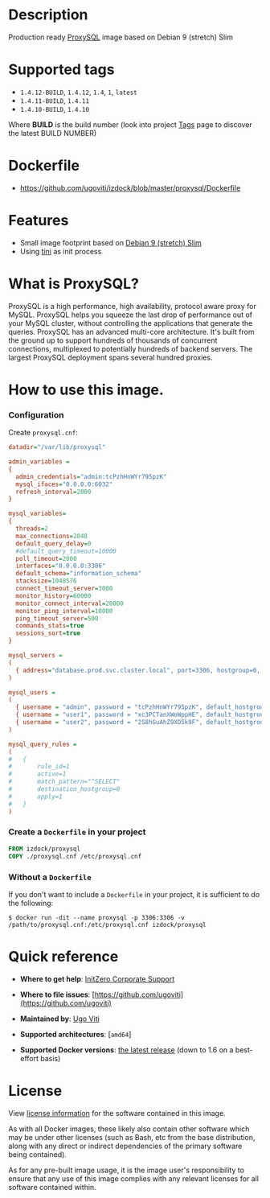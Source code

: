 # Description
Production ready [ProxySQL](http://www.proxysql.com/) image based on Debian 9 (stretch) Slim

# Supported tags
-	`1.4.12-BUILD`, `1.4.12`, `1.4`, `1`, `latest`
-	`1.4.11-BUILD`, `1.4.11`
-	`1.4.10-BUILD`, `1.4.10`

Where **BUILD** is the build number (look into project [Tags](tags/) page to discover the latest BUILD NUMBER)

# Dockerfile
- https://github.com/ugoviti/izdock/blob/master/proxysql/Dockerfile

# Features
- Small image footprint based on [Debian 9 (stretch) Slim](https://hub.docker.com/_/debian/)
- Using [tini](https://github.com/krallin/tini) as init process

# What is ProxySQL?
ProxySQL is a high performance, high availability, protocol aware proxy for MySQL.
ProxySQL helps you squeeze the last drop of performance out of your MySQL cluster, without controlling the applications that generate the queries.
ProxySQL has an advanced multi-core architecture. It's built from the ground up to support hundreds of thousands of concurrent connections, multiplexed to potentially hundreds of backend servers. The largest ProxySQL deployment spans several hundred proxies.

# How to use this image.

### Configuration

Create `proxysql.cnf`:

```ini
datadir="/var/lib/proxysql"

admin_variables =
{
  admin_credentials="admin:tcPzhHnWYr795pzK"
  mysql_ifaces="0.0.0.0:6032"
  refresh_interval=2000
}

mysql_variables=
{
  threads=2
  max_connections=2048
  default_query_delay=0
  #default_query_timeout=10000
  poll_timeout=2000
  interfaces="0.0.0.0:3306"
  default_schema="information_schema"
  stacksize=1048576
  connect_timeout_server=3000
  monitor_history=60000
  monitor_connect_interval=20000
  monitor_ping_interval=10000
  ping_timeout_server=500
  commands_stats=true
  sessions_sort=true
}

mysql_servers =
(
  { address="database.prod.svc.cluster.local", port=3306, hostgroup=0, max_connections=2048 }
)

mysql_users =
(
  { username = "admin", password = "tcPzhHnWYr795pzK", default_hostgroup = 0 },
  { username = "user1", password = "xc3PCTanXWoWppHE", default_hostgroup = 0 },
  { username = "user2", password = "2S8hGuAhZ9XD5k9F", default_hostgroup = 0 }
)

mysql_query_rules =
(
#	{
#		rule_id=1
#		active=1
#		match_pattern="^SELECT"
#		destination_hostgroup=0
#		apply=1
#	}
)
```

### Create a `Dockerfile` in your project

```dockerfile
FROM izdock/proxysql
COPY ./proxysql.cnf /etc/proxysql.cnf
```

### Without a `Dockerfile`

If you don't want to include a `Dockerfile` in your project, it is sufficient to do the following:

```console
$ docker run -dit --name proxysql -p 3306:3306 -v /path/to/proxysql.cnf:/etc/proxysql.cnf izdock/proxysql
```


# Quick reference
-	**Where to get help**:
	[InitZero Corporate Support](https://www.initzero.it/)

-	**Where to file issues**:
	[https://github.com/ugoviti](https://github.com/ugoviti)

-	**Maintained by**:
	[Ugo Viti](https://github.com/ugoviti)

-	**Supported architectures**:
	[`amd64`]

-	**Supported Docker versions**:
	[the latest release](https://github.com/docker/docker-ce/releases/latest) (down to 1.6 on a best-effort basis)

# License

View [license information](http://www.proxysql.com/) for the software contained in this image.

As with all Docker images, these likely also contain other software which may be under other licenses (such as Bash, etc from the base distribution, along with any direct or indirect dependencies of the primary software being contained).

As for any pre-built image usage, it is the image user's responsibility to ensure that any use of this image complies with any relevant licenses for all software contained within.
